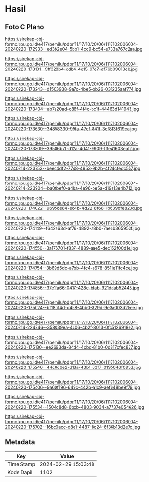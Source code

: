 # Hasil

## Foto C Plano

https://sirekap-obj-formc.kpu.go.id/e417/pemilu/pdpr/11/17/10/20/06/1117102006004-20240220-172933--ed3b2e04-5bb1-4cc9-bc54-e733a767c2aa.jpg

https://sirekap-obj-formc.kpu.go.id/e417/pemilu/pdpr/11/17/10/20/06/1117102006004-20240220-173101--9ff328b4-cdb4-4e15-97e7-af76b09013eb.jpg

https://sirekap-obj-formc.kpu.go.id/e417/pemilu/pdpr/11/17/10/20/06/1117102006004-20240220-173243--d1503938-9a7c-4be5-bb26-031235aaf774.jpg

https://sirekap-obj-formc.kpu.go.id/e417/pemilu/pdpr/11/17/10/20/06/1117102006004-20240220-173404--ab7a20ad-c86f-4f4c-bc1f-44463d141943.jpg

https://sirekap-obj-formc.kpu.go.id/e417/pemilu/pdpr/11/17/10/20/06/1117102006004-20240220-173630--34858330-99fa-47ef-841f-3cf813f619ca.jpg

https://sirekap-obj-formc.kpu.go.id/e417/pemilu/pdpr/11/17/10/20/06/1117102006004-20240220-173809--39506b7f-d12a-4d41-9909-f3e41603eaf2.jpg

https://sirekap-obj-formc.kpu.go.id/e417/pemilu/pdpr/11/17/10/20/06/1117102006004-20240214-223753--beec4df2-7748-4953-9b2b-4f24cfedc557.jpg

https://sirekap-obj-formc.kpu.go.id/e417/pemilu/pdpr/11/17/10/20/06/1117102006004-20240214-223904--ba0fbef0-a4ba-4e96-be5a-d19a13e4b712.jpg

https://sirekap-obj-formc.kpu.go.id/e417/pemilu/pdpr/11/17/10/20/06/1117102006004-20240220-174022--9695ce84-ec4b-4d22-8f68-1b639dfe820d.jpg

https://sirekap-obj-formc.kpu.go.id/e417/pemilu/pdpr/11/17/10/20/06/1117102006004-20240220-174149--f642a63d-af76-4892-a8b0-7aeab365953f.jpg

https://sirekap-obj-formc.kpu.go.id/e417/pemilu/pdpr/11/17/10/20/06/1117102006004-20240220-174550--3a176701-f837-4889-aae5-dec152f00d1e.jpg

https://sirekap-obj-formc.kpu.go.id/e417/pemilu/pdpr/11/17/10/20/06/1117102006004-20240220-174754--3b69d5dc-a7bb-4fc4-a678-8511e11fc4ce.jpg

https://sirekap-obj-formc.kpu.go.id/e417/pemilu/pdpr/11/17/10/20/06/1117102006004-20240220-174856--37e1fa66-0417-428e-bfab-921ddab52443.jpg

https://sirekap-obj-formc.kpu.go.id/e417/pemilu/pdpr/11/17/10/20/06/1117102006004-20240220-175024--bf18b14d-d458-4bb0-829d-9e3a003d25ee.jpg

https://sirekap-obj-formc.kpu.go.id/e417/pemilu/pdpr/11/17/10/20/06/1117102006004-20240214-224846--358039ea-4c06-4b2f-8013-0fc5126918e2.jpg

https://sirekap-obj-formc.kpu.go.id/e417/pemilu/pdpr/11/17/10/20/06/1117102006004-20240220-175130--ee2693da-84d4-4cbd-81b0-0d817cfec827.jpg

https://sirekap-obj-formc.kpu.go.id/e417/pemilu/pdpr/11/17/10/20/06/1117102006004-20240220-175246--44c6c6e2-d18a-43b1-83f7-0195046f093d.jpg

https://sirekap-obj-formc.kpu.go.id/e417/pemilu/pdpr/11/17/10/20/06/1117102006004-20240220-175406--9a60f196-649c-442b-a1c9-aef648be9f79.jpg

https://sirekap-obj-formc.kpu.go.id/e417/pemilu/pdpr/11/17/10/20/06/1117102006004-20240220-175534--1504c8d8-6bcb-4803-9034-a7737e054626.jpg

https://sirekap-obj-formc.kpu.go.id/e417/pemilu/pdpr/11/17/10/20/06/1117102006004-20240220-175702--16bc0acc-d8e1-4487-8c24-6f36b13d2e7c.jpg


## Metadata

| Key        | Value               |
| ---------- | ------------------- |
| Time Stamp | 2024-02-29 15:03:48 |
| Kode Dapil | 1102                |



